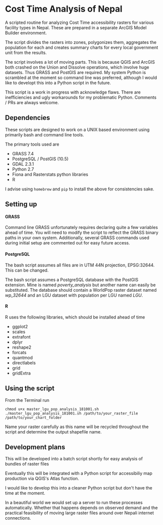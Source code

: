 # Cost Time Analysis of Nepal

A scripted routine for analyzing Cost Time accessibility rasters for various facility types in Nepal. These are prepared in a separate ArcGIS Model Builder environment.

The script divides the rasters into zones, polygonizes them, aggregates the population for each and creates summary charts for every local government unit from the results.

The script involves a lot of moving parts. This is because QGIS and ArcGIS both crashed on the Union and Dissolve operations, which involve huge datasets. Thus GRASS and PostGIS are required. My system Python is scrambled at the moment so command line was preferred, although I would like to developt this into a Python script in the future.

This script is a work in progress with acknowledge flaws. There are inefficiencies and ugly workarounds for my problematic Python. Comments / PRs are always welcome.

## Dependencies

These scripts are designed to work on a UNIX based environment using primarily bash and command line tools.

The primary tools used are
* GRASS 7.4
* PostgreSQL / PostGIS (10.5)
* GDAL 2.3.1
* Python 2.7
* Fiona and Rasterstats python libraries
* R

I advise using `homebrew` and `pip` to install the above for consistencies sake.

## Setting up

#### GRASS
Command line GRASS unfortunately requires declaring quite a few variables ahead of time. You will need to modify the script to reflect the GRASS binary paths in your own system. Additionally, several GRASS commands used during initial setup are commented out for easy future access.

#### PostgreSQL

The bash script assumes all files are in UTM 44N projection, EPSG:32644. This can be changed.

The bash script assumes a PostgreSQL database with the PostGIS extension. Mine is named _poverty_analysis_ but another name can easily be substituted. The database should contain a WorldPop raster dataset named _wp_32644_ and an LGU dataset with population per LGU named _LGU_.

#### R

R uses the following libraries, which should be installed ahead of time
* ggplot2
* scales
* extrafont
* dplyr
* reshape2
* forcats
* quantmod
* directlabels
* grid
* gridExtra

## Using the script

From the Terminal run
```
chmod u+x master_lgu_pop_analysis_181001.sh
./master_lgu_pop_analysis_181001.sh /path/to/your_raster_file /path/to/your_chart_folder
```

Name your raster carefully as this name will be recycled throughout the script and determine the output shapefile name.

## Development plans

This will be developed into a batch script shortly for easy analysis of bundles of raster files

Eventually this will be integrated with a Python script for accessibiliy map production via QGIS's Atlas function.

I would like to develop this into a cleaner Python script but don't have the time at the moment.

In a beautiful world we would set up a server to run these processes automatically. Whether that happens depends on observed demand and the practical feasibility of moving large raster files around over Nepali internet connections.
